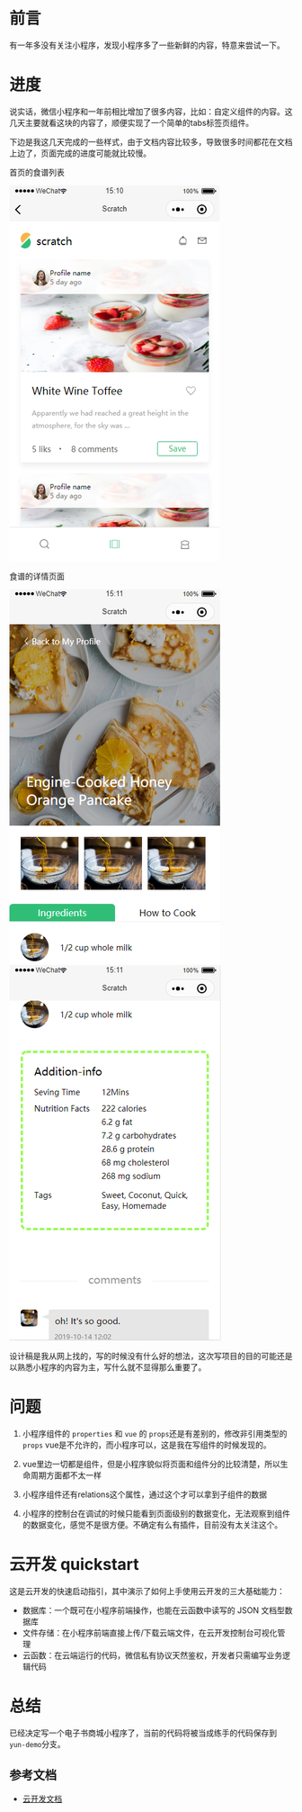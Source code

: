 # 前言

有一年多没有关注小程序，发现小程序多了一些新鲜的内容，特意来尝试一下。

# 进度

说实话，微信小程序和一年前相比增加了很多内容，比如：自定义组件的内容。这几天主要就看这块的内容了，顺便实现了一个简单的tabs标签页组件。

下边是我这几天完成的一些样式，由于文档内容比较多，导致很多时间都花在文档上边了，页面完成的进度可能就比较慢。

首页的食谱列表

![](./docs/home-recipes.png)

食谱的详情页面

![](./docs/recipe-1.png)
![](./docs/recipe-2.png)

设计稿是我从网上找的，写的时候没有什么好的想法，这次写项目的目的可能还是以熟悉小程序的内容为主，写什么就不显得那么重要了。

# 问题

1. 小程序组件的 `properties` 和 `vue` 的 `props`还是有差别的，修改非引用类型的 `props` vue是不允许的，而小程序可以，这是我在写组件的时候发现的。

2. vue里边一切都是组件，但是小程序貌似将页面和组件分的比较清楚，所以生命周期方面都不太一样

3. 小程序组件还有relations这个属性，通过这个才可以拿到子组件的数据

4. 小程序的控制台在调试的时候只能看到页面级别的数据变化，无法观察到组件的数据变化，感觉不是很方便。不确定有么有插件，目前没有太关注这个。

# 云开发 quickstart

这是云开发的快速启动指引，其中演示了如何上手使用云开发的三大基础能力：

- 数据库：一个既可在小程序前端操作，也能在云函数中读写的 JSON 文档型数据库
- 文件存储：在小程序前端直接上传/下载云端文件，在云开发控制台可视化管理
- 云函数：在云端运行的代码，微信私有协议天然鉴权，开发者只需编写业务逻辑代码

# 总结

已经决定写一个电子书商城小程序了，当前的代码将被当成练手的代码保存到`yun-demo`分支。

## 参考文档

- [云开发文档](https://developers.weixin.qq.com/miniprogram/dev/wxcloud/basis/getting-started.html)

